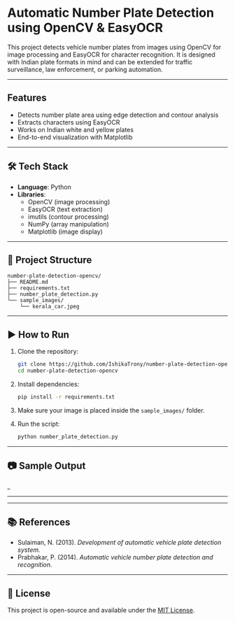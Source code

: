 #  Automatic Number Plate Detection using OpenCV & EasyOCR

This project detects vehicle number plates from images using OpenCV for image processing and EasyOCR for character recognition. It is designed with Indian plate formats in mind and can be extended for traffic surveillance, law enforcement, or parking automation.

---

##  Features

- Detects number plate area using edge detection and contour analysis
- Extracts characters using EasyOCR
- Works on Indian white and yellow plates
- End-to-end visualization with Matplotlib

---

## 🛠 Tech Stack

- **Language**: Python
- **Libraries**:
  - OpenCV (image processing)
  - EasyOCR (text extraction)
  - imutils (contour processing)
  - NumPy (array manipulation)
  - Matplotlib (image display)

---

## 📁 Project Structure

```
number-plate-detection-opencv/
├── README.md
├── requirements.txt
├── number_plate_detection.py
└── sample_images/
    └── kerala_car.jpeg
```

---

## ▶️ How to Run

1. Clone the repository:
   ```bash
   git clone https://github.com/IshikaTrony/number-plate-detection-opencv.git
   cd number-plate-detection-opencv
   ```

2. Install dependencies:
   ```bash
   pip install -r requirements.txt
   ```

3. Make sure your image is placed inside the `sample_images/` folder.

4. Run the script:
   ```bash
   python number_plate_detection.py
   ```

---

## 📷 Sample Output
_

---
---

## 📚 References

- Sulaiman, N. (2013). *Development of automatic vehicle plate detection system.*
- Prabhakar, P. (2014). *Automatic vehicle number plate detection and recognition.*

---

## 📜 License

This project is open-source and available under the [MIT License](LICENSE).
